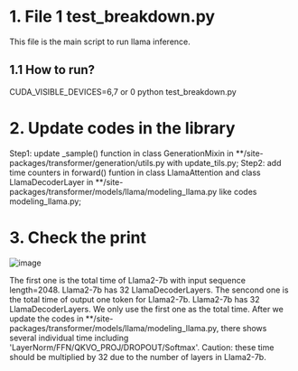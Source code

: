 # 1. File 1 test_breakdown.py 
This file is the main script to run llama inference.
## 1.1 How to run?
CUDA_VISIBLE_DEVICES=6,7 or 0 python test_breakdown.py

# 2. Update codes in the library
Step1: update _sample() function in class GenerationMixin in **/site-packages/transformer/generation/utils.py with update_tils.py;
Step2: add time counters in forward() funtion in class LlamaAttention and class LlamaDecoderLayer in **/site-packages/transformer/models/llama/modeling_llama.py like codes modeling_llama.py;

# 3. Check the print
![image](https://github.com/Kimho666/softmap/assets/137678908/8fc5a2b1-d417-42f2-ae9f-724bbc630e07)

The first one is the total time of Llama2-7b with input sequence length=2048. Llama2-7b has 32 LlamaDecoderLayers.
The sencond one is the total time of output one token for Llama2-7b. Llama2-7b has 32 LlamaDecoderLayers. We only use the first one as the total time.
After we update the codes in **/site-packages/transformer/models/llama/modeling_llama.py, there shows several individual time including 'LayerNorm/FFN/QKVO_PROJ/DROPOUT/Softmax'.
Caution: these time should be multiplied by 32 due to the number of layers in Llama2-7b.
